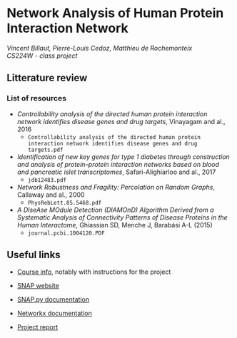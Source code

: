 # Network Analysis of Human Protein Interaction Network

*Vincent Billaut, Pierre-Louis Cedoz, Matthieu de Rochemonteix*  
*CS224W - class project*

## Litterature review

### List of resources
- *Controllability analysis of the directed human protein
interaction network identifies disease genes and
drug targets*, Vinayagam and al., 2016
  - `Controllability analysis of the directed human protein interaction network identifies disease genes and drug targets.pdf`
- *Identification of new key genes for type 1 diabetes through
construction and analysis of protein–protein interaction
networks based on blood and pancreatic islet transcriptomes*, Safari-Alighiarloo and al., 2017
  - `jdb12483.pdf`
- *Network Robustness and Fragility: Percolation on Random Graphs*, Callaway and al., 2000
  - `PhysRebLett.85.5468.pdf`
- *A DIseAse MOdule Detection (DIAMOnD)
Algorithm Derived from a Systematic Analysis of
Connectivity Patterns of Disease Proteins in the
Human Interactome*, Ghiassian SD, Menche J, Barabási A-L
(2015)
  - `journal.pcbi.1004120.PDF`
## Useful links

- [Course info](http://web.stanford.edu/class/cs224w/info.html), notably with instructions for the project
- [SNAP website](http://snap.stanford.edu/)
- [SNAP.py documentation](http://snap.stanford.edu/snappy/doc/index.html)
- [Networkx documentation](https://networkx.github.io/documentation/stable/)

- [Project report](https://www.overleaf.com/11646226vdtkjvrpjhjs#/44069796/)
